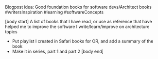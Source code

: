 Blogpost idea: Good foundation books for software devs/Architect books
#writersInspiration #learning #softwareConcepts 


[body start]
A list of books that I have read, or use as reference that have helped me to improve the software I write/learn/improve on architecture topics
- Put playlist I created in Safari books for OR, and add a summary of the book
- Make it in series, part 1 and part 2
[body end]




